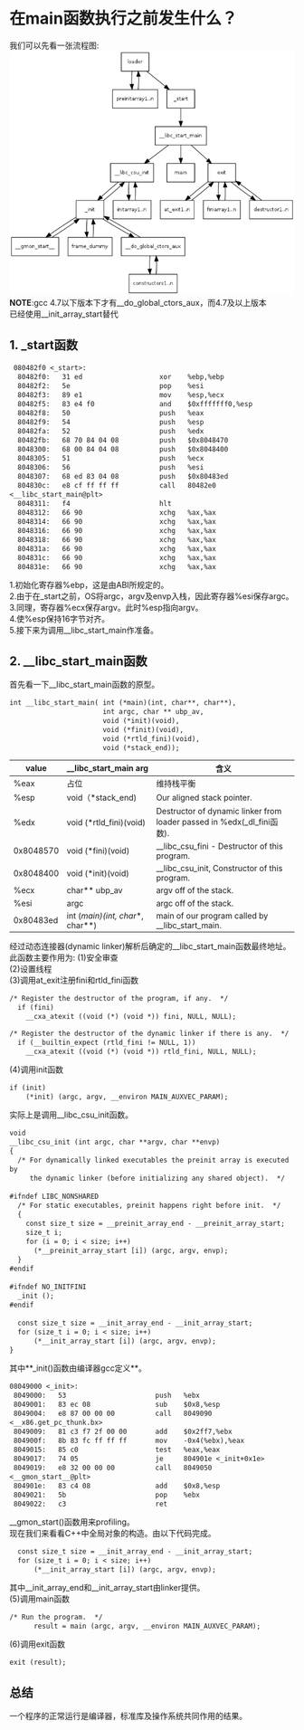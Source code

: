 # 在main函数执行之前发生什么？
我们可以先看一张流程图:
![](https://raw.githubusercontent.com/chenzhengchen200821109/elf/master/rt/rt0.png)  
**NOTE**:gcc 4.7以下版本下才有__do_global_ctors_aux，而4.7及以上版本  
已经使用__init_array_start替代
## 1. _start函数 
```
 080482f0 <_start>:
  80482f0:   31 ed                   xor    %ebp,%ebp
  80482f2:   5e                      pop    %esi
  80482f3:   89 e1                   mov    %esp,%ecx
  80482f5:   83 e4 f0                and    $0xfffffff0,%esp
  80482f8:   50                      push   %eax
  80482f9:   54                      push   %esp
  80482fa:   52                      push   %edx
  80482fb:   68 70 84 04 08          push   $0x8048470
  8048300:   68 00 84 04 08          push   $0x8048400
  8048305:   51                      push   %ecx
  8048306:   56                      push   %esi
  8048307:   68 ed 83 04 08          push   $0x80483ed
  804830c:   e8 cf ff ff ff          call   80482e0 <__libc_start_main@plt>
  8048311:   f4                      hlt
  8048312:   66 90                   xchg   %ax,%ax
  8048314:   66 90                   xchg   %ax,%ax
  8048316:   66 90                   xchg   %ax,%ax
  8048318:   66 90                   xchg   %ax,%ax
  804831a:   66 90                   xchg   %ax,%ax
  804831c:   66 90                   xchg   %ax,%ax
  804831e:   66 90                   xchg   %ax,%ax
```
1.初始化寄存器%ebp，这是由ABI所规定的。  
2.由于在_start之前，OS将argc，argv及envp入栈，因此寄存器%esi保存argc。  
3.同理，寄存器%ecx保存argv。此时%esp指向argv。  
4.使%esp保持16字节对齐。  
5.接下来为调用__libc_start_main作准备。  

## 2. __libc_start_main函数
首先看一下__libc_start_main函数的原型。
```
int __libc_start_main( int (*main)(int, char**, char**),
                       int argc, char ** ubp_av,
                       void (*init)(void),
                       void (*finit)(void),
                       void (*rtld_fini)(void),
                       void (*stack_end));
```
value | __libc_start_main arg | 含义
----- | --------------------- | ----
%eax | 占位 | 维持栈平衡
%esp | void（*stack_end) | Our aligned stack pointer.
%edx | void (*rtld_fini)(void) | Destructor of dynamic linker from loader passed in %edx(_dl_fini函数). 
0x8048570 | void (*fini)(void) | __libc_csu_fini - Destructor of this program.
0x8048400 | void (*init)(void) | __libc_csu_init, Constructor of this program.
%ecx | char** ubp_av | argv off of the stack.
%esi | argc | argc off of the stack.
0x80483ed | int (*main)(int, char**, char**) | main of our program called by __libc_start_main.

经过动态连接器(dynamic linker)解析后确定的__libc_start_main函数最终地址。此函数主要作用为:
(1)安全审查  
(2)设置线程  
(3)调用at_exit注册fini和rtld_fini函数  
```
/* Register the destructor of the program, if any.  */
  if (fini)
    __cxa_atexit ((void (*) (void *)) fini, NULL, NULL);
```
```
/* Register the destructor of the dynamic linker if there is any.  */
  if (__builtin_expect (rtld_fini != NULL, 1))
    __cxa_atexit ((void (*) (void *)) rtld_fini, NULL, NULL);
```
(4)调用init函数
```
if (init)
    (*init) (argc, argv, __environ MAIN_AUXVEC_PARAM);
```
实际上是调用__libc_csu_init函数。
```
void
__libc_csu_init (int argc, char **argv, char **envp)
{
  /* For dynamically linked executables the preinit array is executed by
     the dynamic linker (before initializing any shared object).  */

#ifndef LIBC_NONSHARED
  /* For static executables, preinit happens right before init.  */
  {
    const size_t size = __preinit_array_end - __preinit_array_start;
    size_t i;
    for (i = 0; i < size; i++)
      (*__preinit_array_start [i]) (argc, argv, envp);
  }
#endif

#ifndef NO_INITFINI
  _init ();
#endif

  const size_t size = __init_array_end - __init_array_start;
  for (size_t i = 0; i < size; i++)
      (*__init_array_start [i]) (argc, argv, envp);
}
```
其中**_init()函数由编译器gcc定义**。
```
08049000 <_init>:
 8049000:	53                   	push   %ebx
 8049001:	83 ec 08             	sub    $0x8,%esp
 8049004:	e8 87 00 00 00       	call   8049090 <__x86.get_pc_thunk.bx>
 8049009:	81 c3 f7 2f 00 00    	add    $0x2ff7,%ebx
 804900f:	8b 83 fc ff ff ff    	mov    -0x4(%ebx),%eax
 8049015:	85 c0                	test   %eax,%eax
 8049017:	74 05                	je     804901e <_init+0x1e>
 8049019:	e8 32 00 00 00       	call   8049050 <__gmon_start__@plt>
 804901e:	83 c4 08             	add    $0x8,%esp
 8049021:	5b                   	pop    %ebx
 8049022:	c3                   	ret    

```
__gmon_start()函数用来profiling。  
现在我们来看看C++中全局对象的构造。由以下代码完成。
```
  const size_t size = __init_array_end - __init_array_start;
  for (size_t i = 0; i < size; i++)
      (*__init_array_start [i]) (argc, argv, envp);
```
其中__init_array_end和__init_array_start由linker提供。  
(5)调用main函数  
```
/* Run the program.  */
      result = main (argc, argv, __environ MAIN_AUXVEC_PARAM);
```
(6)调用exit函数  
```
exit (result);
```

## 总结
一个程序的正常运行是编译器，标准库及操作系统共同作用的结果。
